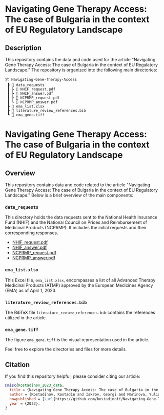 # Navigating Gene Therapy Access: The case of Bulgaria in the context of EU Regulatory Landscape

## Description

This repository contains the data and code used for the article "Navigating Gene Therapy Access: The case of Bulgaria in the context of EU Regulatory Landscape." The repository is organized into the following main directories:

```
📦 Navigating-Gene-Therapy-Access
 ┣ 📂 data_requests
 ┃ ┣ 📜 NHIF_request.pdf
 ┃ ┣ 📜 NHIF_answer.pdf
 ┃ ┣ 📜 NCPRMP_request.pdf
 ┃ ┗ 📜 NCPRMP_answer.pdf
 ┣ 📜 ema_list.xlsx
 ┣ 📜 literature_review_references.bib
 ┗ 📜 ema_gene.tiff

```
# Navigating Gene Therapy Access: The case of Bulgaria in the context of EU Regulatory Landscape

## Overview

This repository contains data and code related to the article "Navigating Gene Therapy Access: The case of Bulgaria in the context of EU Regulatory Landscape." Below is a brief overview of the main components:

### `data_requests`

This directory holds the data requests sent to the National Health Insurance Fund (NHIF) and the National Council on Prices and Reimbursement of Medicinal Products (NCPRMP). It includes the initial requests and their corresponding responses.

- [NHIF_request.pdf](data_requests/NHIF_request.pdf)
- [NHIF_answer.pdf](data_requests/NHIF_answer.pdf)
- [NCPRMP_request.pdf](data_requests/NCPRMP_request.pdf)
- [NCPRMP_answer.pdf](data_requests/NCPRMP_answer.pdf)

### `ema_list.xlsx`

This Excel file, `ema_list.xlsx`, encompasses a list of all Advanced Therapy Medicinal Products (ATMP) approved by the European Medicines Agency (EMA) as of April 1, 2023.

### `literature_review_references.bib`

The BibTeX file `literature_review_references.bib` contains the references utilized in the article.

### `ema_gene.tiff`

The figure `ema_gene.tiff` is the visual representation used in the article.

Feel free to explore the directories and files for more details.


## Citation

If you find this repository helpful, please consider citing our article:

```bibtex
@misc{Kostadinov_2023_data,
  title = {Navigating Gene Therapy Access: The case of Bulgaria in the context of EU Regulatory Landscape - Data repository},
  author = {Kostadinov, Kostadin and Iskrov, Georgi and Marinova, Yuliana and Hristova, Eleonora and Stefanov, Rumen},
  howpublished = {\url{https://github.com/kostadinoff/Navigating-Gene-Therapy-Access--The-case-of-Bulgaria-in-the-context-of-EU-Regulatory-Landscape}},
  year = {2023},
}